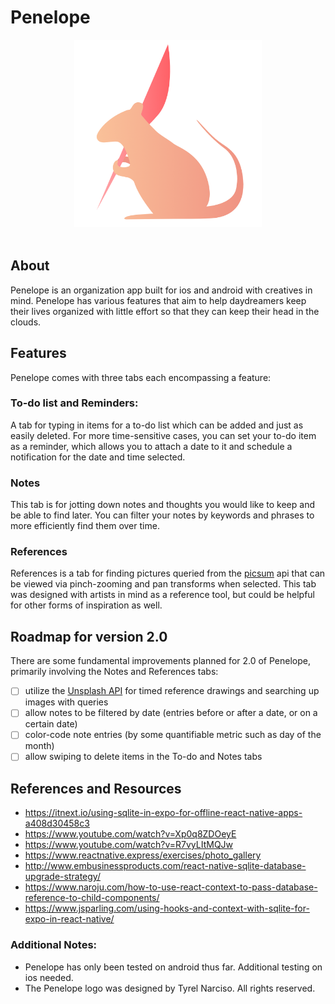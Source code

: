 # Penelope
<div align="center"><img src="https://github.com/TyrelN/penelope/blob/main/assets/images/penelope-logo.png" width="300"/></div><br>

## About
Penelope is an organization app built for ios and android with creatives in mind. Penelope has various features that aim to help daydreamers keep their lives organized with little effort so that they can keep their head in the clouds.
## Features

Penelope comes with three tabs each encompassing a feature:

### To-do list and Reminders:
A tab for typing in items for a to-do list which can be added and just as easily deleted. For more time-sensitive cases, you can set your to-do item as a reminder, which allows you to attach a date to it and schedule a notification for the date and time selected.


### Notes
This tab is for jotting down notes and thoughts you would like to keep and be able to find later. You can filter your notes by keywords and phrases to more efficiently find them over time.

### References
References is a tab for finding pictures queried from the [picsum](https://picsum.photos/) api that can be viewed via pinch-zooming and pan transforms when selected. This tab was designed with artists in mind as a reference tool, but could be helpful for other forms of inspiration as well.



## Roadmap for version 2.0
There are some fundamental improvements planned for 2.0 of Penelope, primarily involving the Notes and References tabs:

- [ ] utilize the [Unsplash API](https://source.unsplash.com/) for timed reference drawings and searching up images with queries
- [ ] allow notes to be filtered by date (entries before or after a date, or on a certain date)
- [ ] color-code note entries (by some quantifiable metric such as day of the month)
- [ ] allow swiping to delete items in the To-do and Notes tabs
## References and Resources
* https://itnext.io/using-sqlite-in-expo-for-offline-react-native-apps-a408d30458c3
* https://www.youtube.com/watch?v=Xp0q8ZDOeyE
* https://www.youtube.com/watch?v=R7vyLItMQJw
* https://www.reactnative.express/exercises/photo_gallery
* http://www.embusinessproducts.com/react-native-sqlite-database-upgrade-strategy/
* https://www.naroju.com/how-to-use-react-context-to-pass-database-reference-to-child-components/
* https://www.jsparling.com/using-hooks-and-context-with-sqlite-for-expo-in-react-native/

### Additional Notes:
* Penelope has only been tested on android thus far. Additional testing on ios needed.
* The Penelope logo was designed by Tyrel Narciso. All rights reserved.


